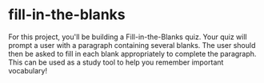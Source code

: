 # fill-in-the-blanks
For this project, you'll be building a Fill-in-the-Blanks quiz. Your quiz will prompt a user with a paragraph containing several blanks. The user should then be asked to fill in each blank appropriately to complete the paragraph. This can be used as a study tool to help you remember important vocabulary!
